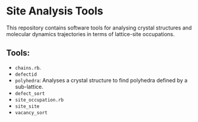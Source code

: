 # Site Analysis Tools

This repository contains software tools for analysing crystal structures and molecular dynamics trajectories in terms of lattice-site occupations.

## Tools:

- `chains.rb`.
- `defectid`
- `polyhedra`: Analyses a crystal structure to find polyhedra defined by a sub-lattice.
- `defect_sort`
- `site_occupation.rb`
- `site_site`
- `vacancy_sort`
